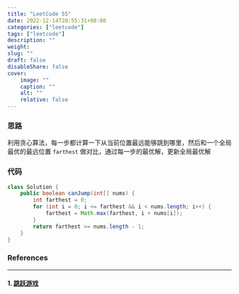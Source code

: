 ```yaml
---
title: "LeetCode 55"
date: 2022-12-14T20:55:31+08:00
categories: ["leetcode"]
tags: ["leetcode"]
description: ""
weight:
slug: ""
draft: false
disableShare: false
cover:
    image: ""
    caption: ""
    alt: ""
    relative: false
---
```


### 思路

利用贪心算法，每一步都计算一下从当前位置最远能够跳到哪里，然后和一个全局最优的最远位置 `farthest` 做对比，通过每一步的最优解，更新全局最优解

### 代码

```java
class Solution {
    public boolean canJump(int[] nums) {
        int farthest = 0;
        for (int i = 0; i <= farthest && i < nums.length; i++) {
            farthest = Math.max(farthest, i + nums[i]);
        }
        return farthest >= nums.length - 1;
    }
}
```

### References

---

#### 1. [跳跃游戏](https://leetcode.cn/problems/jump-game/)
